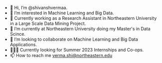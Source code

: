 - 👋 Hi, I’m @shivanshvermaa.
- 👀 I’m interested in Machine Learning and Big Data.
- 🔬 Currently working as a Research Assistant in Northeastern University in a Large Scale Data Mining Project.
- 🌱 I’m currently at Northeastern University doing my Master's in Data Scince.
- 💞️ I’m looking to collaborate on Machine Learning and Big Data Applications.
- 🧑🏻‍💻 Currently looking for Summer 2023 Internships and Co-ops.
- 📫 How to reach me verma.shi@northeastern.edu

<!---
shivanshvermaa/shivanshvermaa is a ✨ special ✨ repository because its `README.md` (this file) appears on your GitHub profile.
You can click the Preview link to take a look at your changes.
--->
